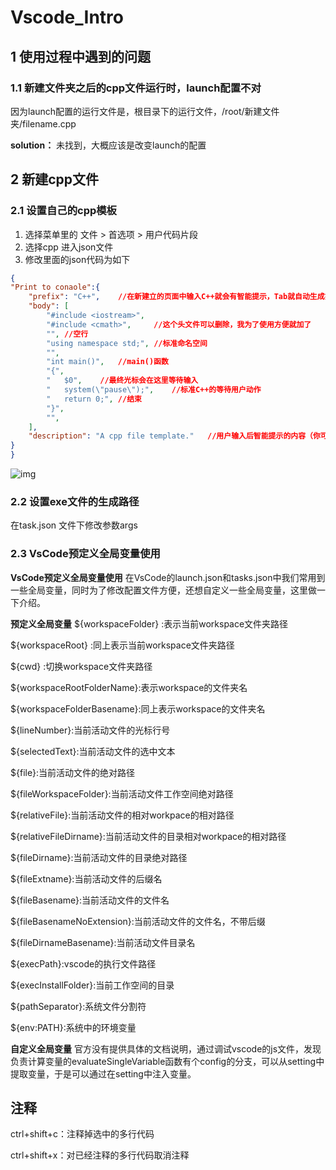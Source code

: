 # Vscode_Intro

## 1 使用过程中遇到的问题

### 1.1 新建文件夹之后的cpp文件运行时，launch配置不对

因为launch配置的运行文件是，根目录下的运行文件，/root/新建文件夹/filename.cpp

**solution：** 未找到，大概应该是改变launch的配置

## 2 新建cpp文件 

### 2.1 设置自己的cpp模板

1. 选择菜单里的 文件 > 首选项 > 用户代码片段
2. 选择cpp 进入json文件
3. 修改里面的json代码为如下

```json
{
"Print to conaole":{
    "prefix": "C++",    //在新建立的页面中输入C++就会有智能提示，Tab就自动生成好了
    "body": [
        "#include <iostream>",
        "#include <cmath>",     //这个头文件可以删除，我为了使用方便就加了
        "", //空行
        "using namespace std;", //标准命名空间
        "",
        "int main()",   //main()函数
        "{",
        "   $0",    //最终光标会在这里等待输入
        "   system(\"pause\");",    //标准C++的等待用户动作
        "   return 0;", //结束
        "}",
        "",
    ],
    "description": "A cpp file template."   //用户输入后智能提示的内容（你可以用中文写“生成C++模板”）
}
}
```

![img](https://pic4.zhimg.com/80/v2-16bcfda27023311237e2574b227edb5b_1440w.jpg)

### 2.2 设置exe文件的生成路径

在task.json 文件下修改参数args

### 2.3 VsCode预定义全局变量使用

**VsCode预定义全局变量使用**
在VsCode的launch.json和tasks.json中我们常用到一些全局变量，同时为了修改配置文件方便，还想自定义一些全局变量，这里做一下介绍。

**预定义全局变量**
${workspaceFolder} :表示当前workspace文件夹路径

${workspaceRoot} :同上表示当前workspace文件夹路径

${cwd} :切换workspace文件夹路径

${workspaceRootFolderName}:表示workspace的文件夹名

${workspaceFolderBasename}:同上表示workspace的文件夹名

${lineNumber}:当前活动文件的光标行号

${selectedText}:当前活动文件的选中文本

${file}:当前活动文件的绝对路径

${fileWorkspaceFolder}:当前活动文件工作空间绝对路径

${relativeFile}:当前活动文件的相对workpace的相对路径

${relativeFileDirname}:当前活动文件的目录相对workpace的相对路径

${fileDirname}:当前活动文件的目录绝对路径

${fileExtname}:当前活动文件的后缀名

${fileBasename}:当前活动文件的文件名

${fileBasenameNoExtension}:当前活动文件的文件名，不带后缀

${fileDirnameBasename}:当前活动文件目录名

${execPath}:vscode的执行文件路径

${execInstallFolder}:当前工作空间的目录

${pathSeparator}:系统文件分割符

${env:PATH}:系统中的环境变量

**自定义全局变量**
官方没有提供具体的文档说明，通过调试vscode的js文件，发现负责计算变量的evaluateSingleVariable函数有个config的分支，可以从setting中提取变量，于是可以通过在setting中注入变量。

## 注释

ctrl+shift+c：注释掉选中的多行代码

ctrl+shift+x：对已经注释的多行代码取消注释

